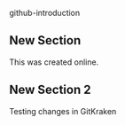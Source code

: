github-introduction


## New Section

This was created online. 

## New Section 2

Testing changes in GitKraken

